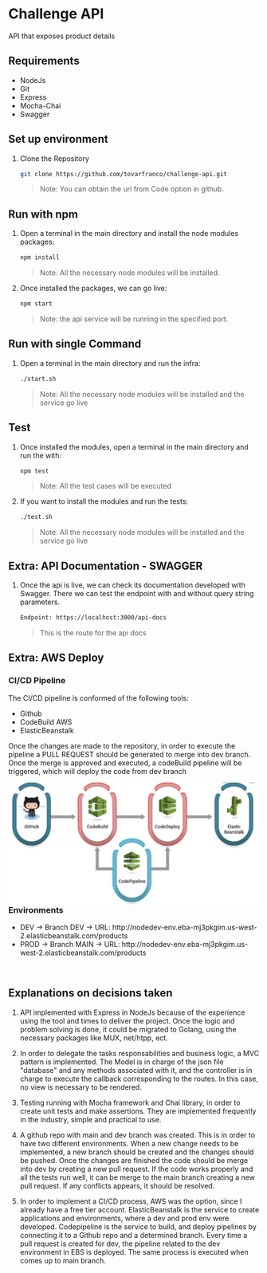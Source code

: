 # Challenge API
API that exposes product details

## Requirements

<div>
    <ul>
        <li> NodeJs
        <li> Git
        <li> Express
        <li> Mocha-Chai
        <li> Swagger
    <ul>
</div>

## Set up environment

1. Clone the Repository
   ```bash
   git clone https://github.com/tovarfranco/challenge-api.git
   ```
   > Note: You can obtain the url from Code option in github.


## Run with npm

1. Open a terminal in the main directory and install the node modules packages:
   ```bash
   npm install
   ```
   > Note: All the necessary node modules will be installed.
2. Once installed the packages, we can go live:
   ```bash
   npm start
   ```
   > Note: the api service will be running in the specified port.

## Run with single Command

1. Open a terminal in the main directory and run the infra:
   ```bash
   ./start.sh
   ```
   > Note: All the necessary node modules will be installed and the service go live

## Test

1. Once installed the modules, open a terminal in the main directory and run the with:
   ```bash
   npm test
   ```
   > Note: All the test cases will be executed
2. If you want to install the modules and run the tests:
   ```bash
   ./test.sh
   ```
   > Note: All the necessary node modules will be installed and the service go live


## Extra: API Documentation - SWAGGER

1. Once the api is live, we can check its documentation developed with Swagger. 
   There we can test the endpoint with and without query string parameters.
   ```bash
   Endpoint: https://localhost:3000/api-docs
   ```
   > This is the route for the api docs

## Extra: AWS Deploy

### CI/CD Pipeline

<p> The CI/CD pipeline is conformed of the following tools: </p>

<div>
    <ul>
        <li> Github
        <li> CodeBuild AWS
        <li> ElasticBeanstalk
    <ul>
</div>

<p> Once the changes are made to the repository, in order to execute the pipeline a PULL REQUEST should be generated to merge into dev branch. Once the merge is approved and executed, a codeBuild pipeline will be triggered, which will deploy the code from dev branch </p>


<p> <img src="images/aws.jpeg" width="1000" align = "left"> </p>
<br>

### Environments

<div>
    <ul>
        <li> DEV  -> Branch DEV  -> URL: http://nodedev-env.eba-mj3pkgim.us-west-2.elasticbeanstalk.com/products
        <li> PROD -> Branch MAIN -> URL: http://nodedev-env.eba-mj3pkgim.us-west-2.elasticbeanstalk.com/products
    <ul>
</div>
<br>



## Explanations on decisions taken

1. API implemented with Express in NodeJs because of the experience using the tool and times to deliver the project. Once the logic and problem solving is done, it could be migrated to Golang, using the necessary packages like MUX, net/htpp, ect.
   
2. In order to delegate the tasks responsabilities and business logic, a MVC pattern is implemented. The Model is in charge of the json file "database" and any methods associated with it, and the controller is in charge to execute the callback corresponding to the routes. In this case, no view is necessary to be rendered. 

3. Testing running with Mocha framework and Chai library, in order to create unit tests and make assertions. They are implemented frequently in the industry, simple and practical to use.

4. A github repo with main and dev branch was created. This is in order to have two different environments. When a new change needs to be implemented, a new branch should be created and the changes should be pushed. Once the changes are finished the code should be merge into dev by creating a new pull request. If the code works properly and all the tests run well, it can be merge to the main branch creating a new pull request. If any conflicts appears, it should be resolved.

5. In order to implement a CI/CD process, AWS was the option, since I already have a free tier account. ElasticBeanstalk is the service to create applications and environments, where a dev and prod env were developed. Codepipeline is the service to build, and deploy pipelines by connecting it to a Github repo and a determined branch. Every time a pull request is created for dev, the pipeline related to the dev environment in EBS is deployed. The same process is executed when comes up to main branch.